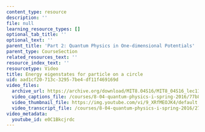 ```yaml
---
content_type: resource
description: ''
file: null
learning_resource_types: []
optional_tab_title: ''
optional_text: ''
parent_title: 'Part 2: Quantum Physics in One-dimensional Potentials'
parent_type: CourseSection
related_resources_text: ''
resource_index_text: ''
resourcetype: Video
title: Energy eigenstates for particle on a circle
uid: aad1cf20-713c-3295-7be4-df11f469169d
video_files:
  archive_url: https://archive.org/download/MIT8.04S16/MIT8_04S16_lec11_s1_300k.mp4
  video_captions_file: /courses/8-04-quantum-physics-i-spring-2016/77b82f6c163d55d9a96131bf29980cc4_e0C1Bkcjrdc.vtt
  video_thumbnail_file: https://img.youtube.com/vi/9_XRfMEOJK4/default.jpg
  video_transcript_file: /courses/8-04-quantum-physics-i-spring-2016/27a501dbee96792c3f606f9694cf25cc_e0C1Bkcjrdc.pdf
video_metadata:
  youtube_id: e0C1Bkcjrdc
---
```

